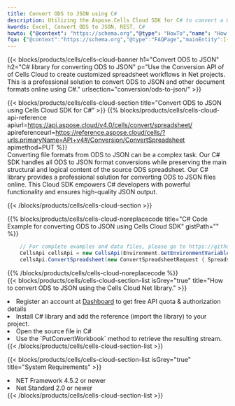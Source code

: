 ```yaml
---
title: Convert ODS to JSON using C# 
description: Utilizing the Aspose.Cells Cloud SDK for C# to convert a ODS format file to a JSON format file. 
kwords: Excel, Convert ODS to JSON, REST, C#
howto: {"@context": "https://schema.org","@type": "HowTo","name": "How to convert ODS to JSON using the Cells Cloud Net library.","description": "How to convert ODS to JSON using the Cells Cloud Net library.","image": {"@type": "ImageObject"},"url": "/net/conversion/ods-to-json/","step": [{ "@type": "HowToStep","name": "How to convert ODS to JSON using the Cells Cloud Net library. step 1", "image": {"@type": "ImageObject",},"url": "/net/conversion/ods-to-json/","text": "Register an account at <a href='https://dashboard.aspose.cloud/'>Dashboard</a> to get free API quota & authorization details",},{ "@type": "HowToStep","name": "How to convert ODS to JSON using the Cells Cloud Net library. step 1", "image": {"@type": "ImageObject",},"url": "/net/conversion/ods-to-json/","text": "Install C# library and add the reference (import the library) to your project.",},{ "@type": "HowToStep","name": "How to convert ODS to JSON using the Cells Cloud Net library. step 1", "image": {"@type": "ImageObject",},"url": "/net/conversion/ods-to-json/","text": "Open the source file in C#",},{ "@type": "HowToStep","name": "How to convert ODS to JSON using the Cells Cloud Net library. step 1", "image": {"@type": "ImageObject",},"url": "/net/conversion/ods-to-json/","text": "Use the `PutConvertWorkbook` method to retrieve the resulting stream.",}, ],"supply": {"@type": "HowToSupply","name": "document"},"tool": [{"@type": "HowToTool","name": "Visual Studio, Visual Studio Code, Rider "},{"@type": "HowToTool","name": "Aspose Cells"}],"totalTime": "PT6M"}
fqa: {"@context":"https://schema.org","@type":"FAQPage","mainEntity":[{"@type":"Question","name":"Why convert file formats in C# using REST API?","acceptedAnswer":{"@type":"Answer","text":"Documents are encoded in many ways, and some files may be incompatible with the software you use. To open and read such files, just convert them to appropriate file formats.<br/><ol><li>Install .NET SDK and add the reference (import the library) to your project.</li><li>Open the source file in C# using REST API.</li><li>Call the PutConvertWorkbookRequest() method, passing an output filename with required extension.</li><li>Get the result of conversion as a separate file.</li></ol>"}},{"@type":"Question","name":"What file formats can I convert with your C# library?","acceptedAnswer":{"@type":"Answer","text":"We support a variety of file formats for conversion using .NET library, including XLSX, Excel, xls , PDF, CSV, HTML, Markdown, XML, PNG, JPG, TIFF, Json, TXT and many more."}},{"@type":"Question","name":"What is the maximum allowed file size for conversion using this .NET library?","acceptedAnswer":{"@type":"Answer","text":"There are no file size limits for format conversions using .NET library."}}]}
---
```



{{< blocks/products/cells/cells-cloud-banner h1="Convert ODS to JSON" h2="C# library for converting ODS to JSON" p="Use the Conversion API of of Cells Cloud to create customized spreadsheet workflows in Net projects. This is a professional solution to convert ODS to JSON and other document formats online using C#." urlsection="conversion/ods-to-json/" >}}

{{< blocks/products/cells/cells-cloud-section  title="Convert ODS to JSON using Cells Cloud SDK for C#" >}}
{{% blocks/products/cells/cells-cloud-api-reference  apiurl=https://api.aspose.cloud/v4.0/cells/convert/spreadsheet/  apireferenceurl=https://reference.aspose.cloud/cells/?urls.primaryName=API+v4#/Conversion/ConvertSpreadsheet  apimethod=PUT %}}
<br/>
Converting file formats from ODS to JSON can be a complex task. Our C# SDK handles all ODS to JSON format conversions while preserving the main structural and logical content of the source ODS spreadsheet. Our C# library provides a professional solution for converting ODS to JSON files online. This Cloud SDK empowers C# developers with powerful functionality and ensures high-quality JSON output.

{{< /blocks/products/cells/cells-cloud-section >}}

{{% blocks/products/cells/cells-cloud-noreplacecode title="C# Code Example for converting ODS to JSON using Cells Cloud SDK" gistPath="" %}}
 
```cs
    // For complete examples and data files, please go to https://github.com/aspose-cells-cloud/aspose-cells-cloud-dotnet/
    CellsApi cellsApi = new CellsApi(Environment.GetEnvironmentVariable("ProductClientId"), Environment.GetEnvironmentVariable("ProductClientSecret"));
    cellsApi.ConvertSpreadsheet(new ConvertSpreadsheetRequest { Spreadsheet = "EmployeeSalesSummary.ods", format = "json" }, "EmployeeSalesSummary.json");
```
 
{{% /blocks/products/cells/cells-cloud-noreplacecode  %}}
<br/>
{{< blocks/products/cells/cells-cloud-section-list isGrey="true"  title="How to convert ODS to JSON using the Cells Cloud Net library." >}}
<li>Register an account at <a href="https://dashboard.aspose.cloud/">Dashboard</a> to get free API quota & authorization details</li>
<li>Install C# library and add the reference (import the library) to your project.</li>
<li>Open the source file in C#</li>
<li>Use the `PutConvertWorkbook` method to retrieve the resulting stream.</li>
{{< /blocks/products/cells/cells-cloud-section-list >}}

{{< blocks/products/cells/cells-cloud-section-list isGrey="true"  title="System Requirements" >}}
<li>NET Framework 4.5.2 or newer</li>
<li>Net Standard 2.0 or newer</li>
{{< /blocks/products/cells/cells-cloud-section-list >}}
